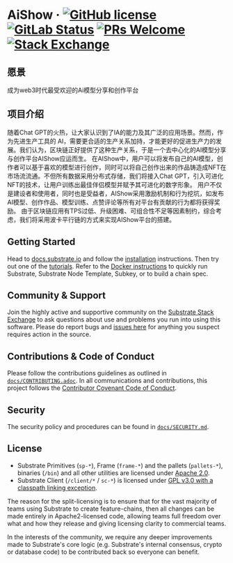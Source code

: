 # AiShow &middot; [![GitHub license](https://img.shields.io/badge/license-GPL3%2FApache2-blue)](#LICENSE) [![GitLab Status](https://gitlab.parity.io/parity/substrate/badges/master/pipeline.svg)](https://gitlab.parity.io/parity/substrate/pipelines) [![PRs Welcome](https://img.shields.io/badge/PRs-welcome-brightgreen.svg)](docs/CONTRIBUTING.adoc) [![Stack Exchange](https://img.shields.io/badge/Substrate-Community%20&%20Support-24CC85?logo=stackexchange)](https://substrate.stackexchange.com/)

## 愿景

成为web3时代最受欢迎的Ai模型分享和创作平台

## 项目介绍

随着Chat GPT的火热，让大家认识到了IA的能力及其广泛的应用场景。然而，作为先进生产工具的 AI，需要更合适的生产关系加持，才能更好的促进生产力的发展。我们认为，区块链正好提供了这种生产关系，于是一个去中心化的AI模型分享与创作平台AIShow应运而生。
在AIShow中，用户可以将发布自己的AI模型，创作者可以基于喜欢的模型进行创作，同时可以将自己创作出来的作品铸造成NFT在市场流流通。不但所有数据采用分布式存储，我们将接入Chat GPT，引入可进化NFT的技术，让用户训练出最佳伴侣模型并赋予其可进化的数字形象。
用户不仅是建设者和使用者，同时也是受益者，AIShow采用激励机制和行为挖坑，如发布AI模型、创作作品、模型训练、点赞评论等所有对平台有贡献的行为都将获得奖励。
由于区块链应用有TPS过低、升级困难、可组合性不足等因素制约，综合考虑，我们将采用波卡平行链的方式来实现AIShow平台的搭建。

## Getting Started

Head to [docs.substrate.io](https://docs.substrate.io) and follow the [installation](https://docs.substrate.io/install/) instructions.
Then try out one of the [tutorials](https://docs.substrate.io/tutorials/).
Refer to the [Docker instructions](./docker/README.md) to quickly run Substrate, Substrate Node Template, Subkey, or to build a chain spec.

## Community & Support

Join the highly active and supportive community on the [Substrate Stack Exchange](https://substrate.stackexchange.com/) to ask questions about use and problems you run into using this software.
Please do report bugs and [issues here](https://github.com/paritytech/substrate/issues) for anything you suspect requires action in the source.

## Contributions & Code of Conduct

Please follow the contributions guidelines as outlined in [`docs/CONTRIBUTING.adoc`](docs/CONTRIBUTING.adoc).
In all communications and contributions, this project follows the [Contributor Covenant Code of Conduct](docs/CODE_OF_CONDUCT.md).

## Security

The security policy and procedures can be found in [`docs/SECURITY.md`](docs/SECURITY.md).

## License

- Substrate Primitives (`sp-*`), Frame (`frame-*`) and the pallets (`pallets-*`), binaries (`/bin`) and all other utilities are licensed under [Apache 2.0](LICENSE-APACHE2).
- Substrate Client (`/client/*` / `sc-*`) is licensed under [GPL v3.0 with a classpath linking exception](LICENSE-GPL3).

The reason for the split-licensing is to ensure that for the vast majority of teams using Substrate to create feature-chains, then all changes can be made entirely in Apache2-licensed code, allowing teams full freedom over what and how they release and giving licensing clarity to commercial teams.

In the interests of the community, we require any deeper improvements made to Substrate's core logic (e.g. Substrate's internal consensus, crypto or database code) to be contributed back so everyone can benefit.

